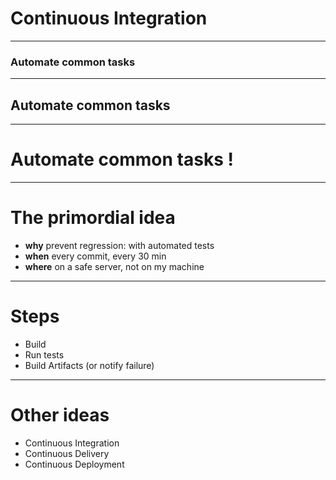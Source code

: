 # Continuous Integration

---

### Automate common tasks

---

## Automate common tasks

---

# Automate common tasks !

---

# The primordial idea

- **why** prevent regression: with automated tests
- **when** every commit, every 30 min
- **where** on a safe server, not on my machine

---

# Steps

- Build
- Run tests
- Build Artifacts (or notify failure)

---

# Other ideas

- Continuous Integration
- Continuous Delivery
- Continuous Deployment

